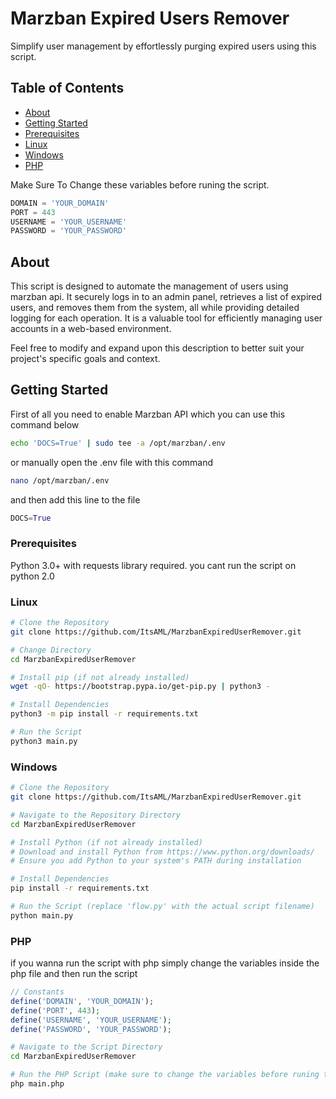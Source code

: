 # Marzban Expired Users Remover

Simplify user management by effortlessly purging expired users using this script.

## Table of Contents
- [About](#about)
- [Getting Started](#getting-started)
- [Prerequisites](#prerequisites)
- [Linux](#Linux)
- [Windows](#windows)
- [PHP](#php)

Make Sure To Change these variables before runing the script.
```python
DOMAIN = 'YOUR_DOMAIN'
PORT = 443
USERNAME = 'YOUR_USERNAME'
PASSWORD = 'YOUR_PASSWORD'
```

## About

This script is designed to automate the management of users using marzban api. It securely logs in to an admin panel, retrieves a list of expired users, and removes them from the system, all while providing detailed logging for each operation. It is a valuable tool for efficiently managing user accounts in a web-based environment.

Feel free to modify and expand upon this description to better suit your project's specific goals and context.

## Getting Started

First of all you need to enable Marzban API which you can use this command below
```bash
echo 'DOCS=True' | sudo tee -a /opt/marzban/.env
```
or manually open the .env file with this command
```bash
nano /opt/marzban/.env
```
and then add this line to the file
```python
DOCS=True
```
### Prerequisites
Python 3.0+ with requests library required. you cant run the script on python 2.0
### Linux
```bash
# Clone the Repository
git clone https://github.com/ItsAML/MarzbanExpiredUserRemover.git

# Change Directory
cd MarzbanExpiredUserRemover

# Install pip (if not already installed)
wget -qO- https://bootstrap.pypa.io/get-pip.py | python3 -

# Install Dependencies
python3 -m pip install -r requirements.txt

# Run the Script
python3 main.py
```
### Windows
```bash
# Clone the Repository
git clone https://github.com/ItsAML/MarzbanExpiredUserRemover.git

# Navigate to the Repository Directory
cd MarzbanExpiredUserRemover

# Install Python (if not already installed)
# Download and install Python from https://www.python.org/downloads/
# Ensure you add Python to your system's PATH during installation

# Install Dependencies
pip install -r requirements.txt

# Run the Script (replace 'flow.py' with the actual script filename)
python main.py
```
### PHP
if you wanna run the script with php simply change the variables inside the php file and then run the script
```php
// Constants
define('DOMAIN', 'YOUR_DOMAIN');
define('PORT', 443);
define('USERNAME', 'YOUR_USERNAME');
define('PASSWORD', 'YOUR_PASSWORD');
```
```bash
# Navigate to the Script Directory
cd MarzbanExpiredUserRemover

# Run the PHP Script (make sure to change the variables before runing the script so you wont run into any issue)
php main.php

```

